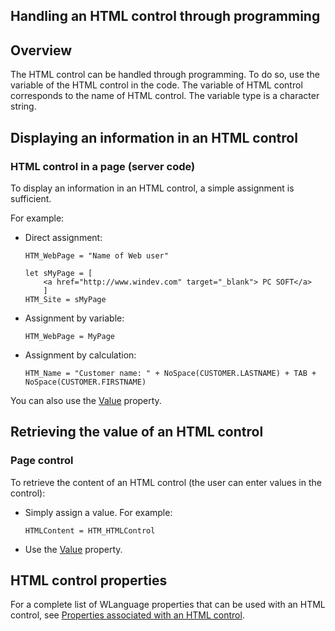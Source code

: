 


## Handling an HTML control through programming
			



<a name="NOTE1"></a>
<a name="NOTE1_1"></a>


## Overview
<a name="overview_ELTTEXTE000115"></a>
The HTML control can be handled through programming. To do so, use the variable of the HTML control in the code. The variable of HTML control corresponds to the name of HTML control. The variable type is a character string.

<a name="NOTE2"></a>
<a name="NOTE2_1"></a>


## Displaying an information in an HTML control
<a name="displaying_information_html_control_ELTTEXTE000139"></a>


### HTML control in a page (server code)
<a name="html_control_page_server_code_ELTPARAGRAPHE000018"></a>

To display an information in an HTML control, a simple assignment is sufficient.

For example:

- Direct assignment:
	
	```wl
	HTM_WebPage = "Name of Web user"
	```

	
	```wl
	let sMyPage = [
		<a href="http://www.windev.com" target="_blank"> PC SOFT</a>
		]
	HTM_Site = sMyPage
	```


- Assignment by variable:
	
	```wl
	HTM_WebPage = MyPage
	```


- Assignment by calculation:
	
	```wl
	HTM_Name = "Customer name: " + NoSpace(CUSTOMER.LASTNAME) + TAB + NoSpace(CUSTOMER.FIRSTNAME)
	```



You can also use the [Value](../Proprietes/2510130.md) property.

<a name="NOTE3"></a>
<a name="NOTE3_1"></a>


## Retrieving the value of an HTML control
<a name="retrieving_the_value_html_control_ELTTEXTE000163"></a>
<a name="NOTE3_2"></a>


### Page control
<a name="page_control_ELTPARAGRAPHE000048"></a>

To retrieve the content of an HTML control (the user can enter values in the control):

- Simply assign a value. For example:
	
	```wl
	HTMLContent = HTM_HTMLControl
	```


- Use the [Value](../Proprietes/2510130.md) property. 




<a name="NOTE6"></a>
<a name="NOTE6_1"></a>


## HTML control properties
<a name="html_control_properties_ELTTEXTE000187"></a>
For a complete list of WLanguage properties that can be used with an HTML control, see [Properties associated with an HTML control](../WDChamp/1013108.md).


